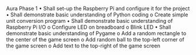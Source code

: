 Aura
Phase 1 • Shall set-up the Raspberry Pi and configure it for the project • Shall demonstrate basic understanding of Python coding o Create simple unit conversion program • Shall demonstrate basic understanding of Raspberry Pi I/O o Configure LED on breadboard o Blink LED • Shall demonstrate basic understanding of Pygame o Add a random rectangle to the center of the game screen o Add random ball to the top-left corner of the game screen o Add text to the top-right of the game screen
